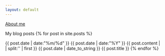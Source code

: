 ```yaml
---
layout: default
---
```


[About me](./another-page.html)

My blog posts
{% for post in site.posts %}

{{ post.date | date:"%m/%d" }}
{{ post.date | date:"%Y" }}
{{ post.content | | split:'' | first }}
{{ post.date | date_to_string }}
{{ post.title }}
{% endfor %}



